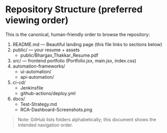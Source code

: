 # Repository Structure (preferred viewing order)

This is the canonical, human-friendly order to browse the repository:

1. README.md — Beautiful landing page (this file links to sections below)
2. public/ — your resume + assets  
   - public/Bhargav_Thakkar_Resume.pdf
3. src/ — frontend portfolio (Portfolio.jsx, main.jsx, index.css)
4. automation-frameworks/  
   - ui-automation/  
   - api-automation/
5. ci-cd/  
   - Jenkinsfile  
   - github-actions/deploy.yml
6. docs/  
   - Test-Strategy.md  
   - RCA-Dashboard-Screenshots.png

> Note: GitHub lists folders alphabetically; this document shows the intended navigation order.
